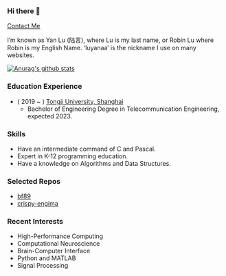 ### Hi there 👋

[Contact Me](mailto:robinluaa@outlook.com)

I’m known as Yan Lu (陆言), where Lu is my last name, or Robin Lu where Robin is my English Name. ‘luyanaa’ is the nickname I use on many websites.   

[![Anurag's github stats](https://github-readme-stats.vercel.app/api?username=luyanaa)](https://github.com/anuraghazra/github-readme-stats)

### Education Experience
 - ( 2019 ~ ) [Tongji University, Shanghai](https://www.tongji.edu.cn/)
   - Bachelor of Engineering Degree in Telecommunication Engineering, expected 2023.

### Skills
 - Have an intermediate command of C and Pascal.   
 - Expert in K-12 programming education.   
 - Have a knowledge on Algorithms and Data Structures. 
 
### Selected Repos
 - [bf89](https://github.com/luyanaa/bf89)
 - [crispy-engima](https://github.com/luyanaa/crispy-enigma)

### Recent Interests
 - High-Performance Computing
 - Computational Neuroscience
 - Brain-Computer Interface 
 - Python and MATLAB
 - Signal Processing
